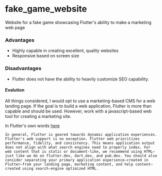 # fake_game_website

Website for a fake game showcasing Flutter's ability to make a marketing web page

### Advantages
- Highly capable in creating excellent, quality websites
- Responsive based on screen size

### Disadvantages
- Flutter does not have the ability to heavily customize SEO capability.

#### Evalution
All things considered, I would opt to use a marketing-based CMS for a web landing page. If the goal is to build a web application, Flutter is more than capable and should be used. However, work with a javascript-based web tool for creating a marketing site.

In Flutter's own words [here](https://docs.flutter.dev/platform-integration/web/faq)

```
In general, Flutter is geared towards dynamic application experiences. Flutter's web support is no exception. Flutter web prioritizes performance, fidelity, and consistency. This means application output does not align with what search engines need to properly index. For web content that is static or document-like, we recommend using HTML—just like we do on flutter.dev, dart.dev, and pub.dev. You should also consider separating your primary application experience—created in Flutter—from your landing page, marketing content, and help content—created using search-engine optimized HTML.
```
